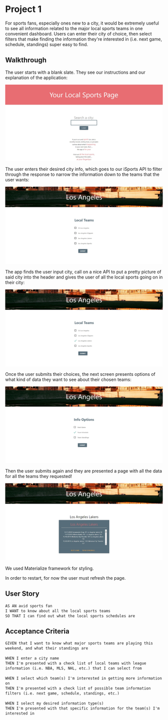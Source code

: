 # Project 1

For sports fans, especially ones new to a city, it would be extremely useful to see all information related to the major local sports teams in one convenient dashboard. Users can enter their city of choice, then select filters that make finding the information they're interested in (i.e. next game, schedule, standings) super easy to find.

## Walkthrough

The user starts with a blank slate. They see our instructions and our explanation of the application: 

![intro page](./assets/sportsAPI.pic1.jpg)


The user enters their desired city info, which goes to our iSports API to filter through the response to narrow the information down to the teams that the user wants:

![intro page](./assets/sportsAPI.pic2.jpg)


The app finds the user input city, call on a nice API to put a pretty picture of said city into the header and gives the user of all the local sports going on in their city:

![intro page](./assets/sportsAPI.pic3.jpg)


Once the user submits their choices, the next screen presents options of what kind of data they want to see about their chosen teams:

![intro page](./assets/sportsAPI.pic4.jpg)


Then the user submits again and they are presented a page with all the data for all the teams they requested!

![intro page](./assets/sportsAPI.pic5.jpg)


We used Materialize framework for styling.

In order to restart, for now the user must refresh the page. 

## User Story

```
AS AN avid sports fan
I WANT to know about all the local sports teams
SO THAT I can find out what the local sports schedules are
```

## Acceptance Criteria

```
GIVEN that I want to know what major sports teams are playing this weekend, and what their standings are

WHEN I enter a city name
THEN I'm presented with a check list of local teams with league information (i.e. NBA, MLS, NHL, etc.) that I can select from

WHEN I select which team(s) I'm interested in getting more information on
THEN I'm presented with a check list of possible team information filters (i.e. next game, schedule, standings, etc.)

WHEN I select my desired information type(s)
THEN I'm presented with that specific information for the team(s) I'm interested in
```
